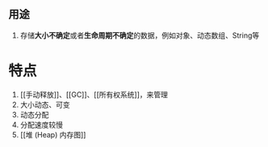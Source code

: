 ## 用途

1. 存储**大小不确定**或者**生命周期不确定**的数据，例如对象、动态数组、String等



# 特点

1. [[手动释放]]、[[GC]]、[[所有权系统]]，来管理
2. 大小动态、可变
3. 动态分配
4. 分配速度较慢
5. [[堆 (Heap) 内存图]]
